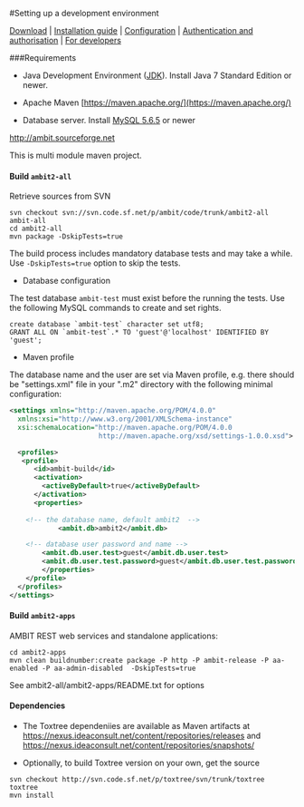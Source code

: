 #Setting up a development environment 

[Download](./downloads.html) | [Installation guide](install_ambitrest.html) | [Configuration](configure.html) | [Authentication and authorisation](./configureaa.html) | [For developers](./dev.html)

###Requirements

* Java Development Environment ([JDK](http://www.oracle.com/technetwork/java/javase/downloads/index.html)). Install Java 7 Standard Edition or newer.

* Apache Maven [https://maven.apache.org/](https://maven.apache.org/) 

* Database server. Install [MySQL 5.6.5](https://dev.mysql.com/doc/relnotes/mysql/5.6/en/) or newer

http://ambit.sourceforge.net

This is multi module maven project.

#### Build `ambit2-all`   

Retrieve sources from SVN
````
svn checkout svn://svn.code.sf.net/p/ambit/code/trunk/ambit2-all ambit-all
cd ambit2-all
mvn package -DskipTests=true
````

The build process includes mandatory database tests and may take a while.  Use `-DskipTests=true` option to skip the tests.

* Database configuration 

The test database `ambit-test` must exist before the running the tests. Use the following MySQL commands to create and set rights. 

````
create database `ambit-test` character set utf8;
GRANT ALL ON `ambit-test`.* TO 'guest'@'localhost' IDENTIFIED BY 'guest';
````

* Maven profile

The database name and the user are set via Maven profile, e.g. there should be "settings.xml" file in your ".m2" directory with the following minimal configuration:

````xml
<settings xmlns="http://maven.apache.org/POM/4.0.0"
  xmlns:xsi="http://www.w3.org/2001/XMLSchema-instance"
  xsi:schemaLocation="http://maven.apache.org/POM/4.0.0
                      http://maven.apache.org/xsd/settings-1.0.0.xsd">

  <profiles>
   <profile>
      <id>ambit-build</id>
      <activation>
        <activeByDefault>true</activeByDefault>
      </activation>
      <properties>
	 
	<!-- the database name, default ambit2  -->
			<ambit.db>ambit2</ambit.db>

	<!-- database user password and name -->
        <ambit.db.user.test>guest</ambit.db.user.test>
        <ambit.db.user.test.password>guest</ambit.db.user.test.password>
 		</properties>        
    </profile>
  </profiles>
</settings>
````

#### Build `ambit2-apps`

AMBIT REST web services and standalone applications:

````
cd ambit2-apps
mvn clean buildnumber:create package -P http -P ambit-release -P aa-enabled -P aa-admin-disabled  -DskipTests=true
````
See ambit2-all/ambit2-apps/README.txt for options

#### Dependencies

* The Toxtree dependeniies are available as Maven artifacts at https://nexus.ideaconsult.net/content/repositories/releases and 
https://nexus.ideaconsult.net/content/repositories/snapshots/

* Optionally, to build Toxtree version on your own, get the source 

````
svn checkout http://svn.code.sf.net/p/toxtree/svn/trunk/toxtree toxtree 
mvn install
````
